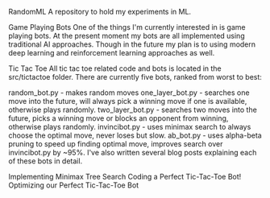 RandomML
A repository to hold my experiments in ML.

Game Playing Bots
One of the things I'm currently interested in is game playing bots. At the present moment my bots are all implemented using traditional AI approaches. Though in the future my plan is to using modern deep learning and reinforcement learning approaches as well.

Tic Tac Toe
All tic tac toe related code and bots is located in the src/tictactoe folder. There are currently five bots, ranked from worst to best:

random_bot.py - makes random moves
one_layer_bot.py - searches one move into the future, will always pick a winning move if one is available, otherwise plays randomly.
two_layer_bot.py - searches two moves into the future, picks a winning move or blocks an opponent from winning, otherwise plays randomly.
invincibot.py - uses minimax search to always choose the optimal move, never loses but slow.
ab_bot.py - uses alpha-beta pruning to speed up finding optimal move, improves search over invincibot.py by ~95%.
I've also written several blog posts explaining each of these bots in detail.

Implementing Minimax Tree Search
Coding a Perfect Tic-Tac-Toe Bot!
Optimizing our Perfect Tic-Tac-Toe Bot

